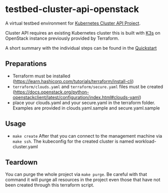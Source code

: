 # testbed-cluster-api-openstack

A virtual testbed environment for [Kubernetes Cluster API Project](https://cluster-api.sigs.k8s.io/).

Cluster API requires an existing Kubernetes cluster this is built with [K3s](https://k3s.io)
on OpenStack instance previously provided by Terraform.

A short summary with the individual steps can be found in the [Quickstart](https://cluster-api.sigs.k8s.io/user/quick-start.html)

## Preparations

* Terraform must be installed (https://learn.hashicorp.com/tutorials/terraform/install-cli)
* ``terraform/clouds.yaml`` and ``terraform/secure.yaml`` files must be created
  (https://docs.openstack.org/python-openstackclient/latest/configuration/index.html#clouds-yaml)
* place your clouds.yaml and your secure.yaml in the terraform folder. Examples are provided in clouds.yaml.sample and secure.yaml.sample

## Usage
* ``make create``
After that you can connect to the management machine via ``make ssh``.  The kubeconfig for the created cluster is named workload-cluster.yaml

## Teardown
You can purge the whole project via ``make purge``. Be careful with that command it will purge all resources in the project even those that have not been created through this terraform script.

